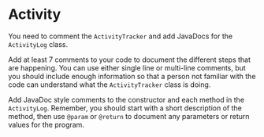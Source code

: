 # Activity
You need to comment the `ActivityTracker` and add JavaDocs for the `ActivityLog` class.

Add at least 7 comments to your code to document the different steps that are happening. You can use either single line or multi-line comments, but you should include enough information so that a person not familiar with the code can understand what the `ActivityTracker` class is doing.

Add JavaDoc style comments to the constructor and each method in the `ActivityLog`. Remember, you should start with a short description of the method, then use `@param` or `@return` to document any parameters or return values for the program.

